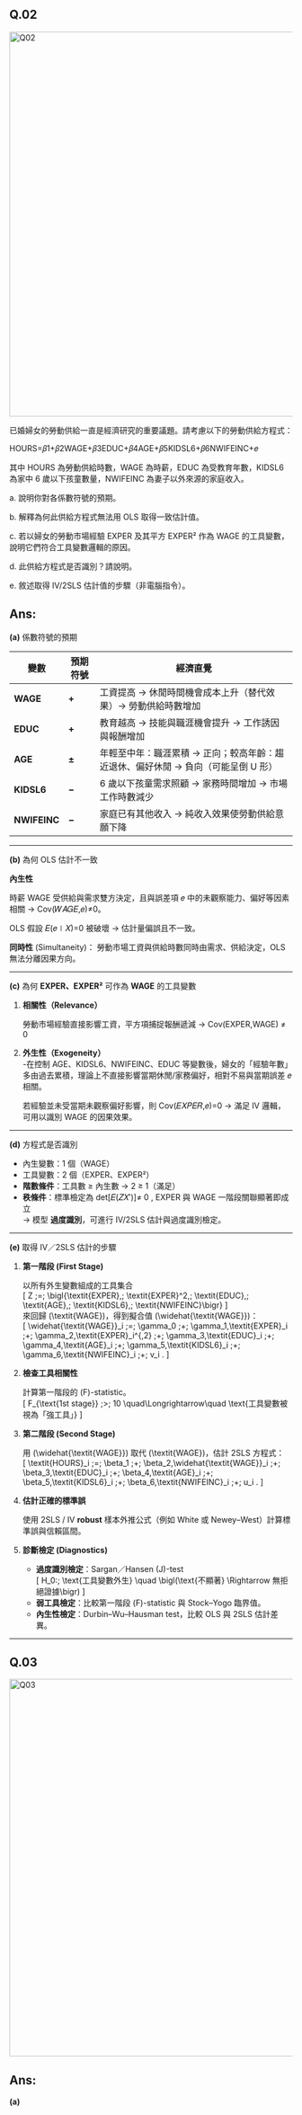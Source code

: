 ## Q.02

<img width="685" alt="Q02" src="https://github.com/user-attachments/assets/2f8c95dd-c817-4930-bf55-78ae2f2e7045" />

已婚婦女的勞動供給一直是經濟研究的重要議題。請考慮以下的勞動供給方程式：

HOURS=𝛽1+𝛽2WAGE+𝛽3EDUC+𝛽4AGE+𝛽5KIDSL6+𝛽6NWIFEINC+𝑒

其中 HOURS 為勞動供給時數，WAGE 為時薪，EDUC 為受教育年數，KIDSL6 為家中 6 歲以下孩童數量，NWIFEINC 為妻子以外來源的家庭收入。

a. 說明你對各係數符號的預期。

b. 解釋為何此供給方程式無法用 OLS 取得一致估計值。

c. 若以婦女的勞動市場經驗 EXPER 及其平方 EXPER² 作為 WAGE 的工具變數，說明它們符合工具變數邏輯的原因。

d. 此供給方程式是否識別？請說明。

e. 敘述取得 IV/2SLS 估計值的步驟（非電腦指令）。

## Ans:

**(a)** 係數符號的預期

| 變數 | 預期符號 | 經濟直覺 |
|------|----------|----------|
| **WAGE** | **+** | 工資提高 → 休閒時間機會成本上升（替代效果）→ 勞動供給時數增加 |
| **EDUC** | **+** | 教育越高 → 技能與職涯機會提升 → 工作誘因與報酬增加 |
| **AGE**  | **±** | 年輕至中年：職涯累積 → 正向；較高年齡：趨近退休、偏好休閒 → 負向（可能呈倒 U 形） |
| **KIDSL6** | **−** | 6 歲以下孩童需求照顧 → 家務時間增加 → 市場工作時數減少 |
| **NWIFEINC** | **−** | 家庭已有其他收入 → 純收入效果使勞動供給意願下降 |

---

**(b)** 為何 OLS 估計不一致

**內生性**  

 時薪 WAGE 受供給與需求雙方決定，且與誤差項 𝑒 中的未觀察能力、偏好等因素相關 → Cov(𝑊𝐴𝐺𝐸,𝑒)≠0。

 OLS 假設 𝐸(𝑒∣𝑋)=0 被破壞 → 估計量偏誤且不一致。
   

**同時性** (Simultaneity)： 勞動市場工資與供給時數同時由需求、供給決定，OLS 無法分離因果方向。  

---

**(c)** 為何 **EXPER、EXPER²** 可作為 **WAGE** 的工具變數

1. **相關性（Relevance）**  

    勞動市場經驗直接影響工資，平方項捕捉報酬遞減 → Cov(EXPER,WAGE) ≠ 0
  
3. **外生性（Exogeneity）**  
   -在控制 AGE、KIDSL6、NWIFEINC、EDUC 等變數後，婦女的「經驗年數」多由過去累積，理論上不直接影響當期休閒/家務偏好，相對不易與當期誤差 𝑒 相關。

    若經驗並未受當期未觀察偏好影響，則 Cov(𝐸𝑋𝑃𝐸𝑅,𝑒)=0  → 滿足 IV 邏輯，可用以識別 WAGE 的因果效果。

---

**(d)** 方程式是否識別

- 內生變數：1 個（WAGE）  
- 工具變數：2 個（EXPER、EXPER²）  
- **階數條件**：工具數 ≥ 內生數 → 2 ≥ 1（滿足）  
- **秩條件**：標準檢定為 det[𝐸(𝑍𝑋′)]≠ 0  ,  EXPER 與 WAGE 一階段關聯顯著即成立  
→ 模型 **過度識別**，可進行 IV/2SLS 估計與過度識別檢定。

---

**(e)** 取得 IV／2SLS 估計的步驟

1. **第一階段 (First Stage)**  

   以所有外生變數組成的工具集合  
   \[
     Z \;=\; \bigl\{\textit{EXPER},\; \textit{EXPER}^2,\; \textit{EDUC},\; \textit{AGE},\; \textit{KIDSL6},\; \textit{NWIFEINC}\bigr\}
   \]  
   來回歸 \(\textit{WAGE}\)，得到擬合值 \(\widehat{\textit{WAGE}}\)：  
   \[
     \widehat{\textit{WAGE}}_i
       \;=\;
       \gamma_0
       \;+\;
       \gamma_1\,\textit{EXPER}_i
       \;+\;
       \gamma_2\,\textit{EXPER}_i^{\,2}
       \;+\;
       \gamma_3\,\textit{EDUC}_i
       \;+\;
       \gamma_4\,\textit{AGE}_i
       \;+\;
       \gamma_5\,\textit{KIDSL6}_i
       \;+\;
       \gamma_6\,\textit{NWIFEINC}_i
       \;+\;
       v_i .
   \]

2. **檢查工具相關性**  

   計算第一階段的 \(F\)-statistic。  
   \[
     F_{\text{1st stage}} \;>\; 10
   \quad\Longrightarrow\quad
     \text{工具變數被視為「強工具」}
   \]

3. **第二階段 (Second Stage)**  

   用 \(\widehat{\textit{WAGE}}\) 取代 \(\textit{WAGE}\)，估計 2SLS 方程式：  
   \[
     \textit{HOURS}_i
       \;=\;
       \beta_1
       \;+\;
       \beta_2\,\widehat{\textit{WAGE}}_i
       \;+\;
       \beta_3\,\textit{EDUC}_i
       \;+\;
       \beta_4\,\textit{AGE}_i
       \;+\;
       \beta_5\,\textit{KIDSL6}_i
       \;+\;
       \beta_6\,\textit{NWIFEINC}_i
       \;+\;
       u_i .
   \]

4. **估計正確的標準誤**  

   使用 2SLS / IV **robust** 樣本外推公式（例如 White 或 Newey–West）計算標準誤與信賴區間。

5. **診斷檢定 (Diagnostics)**  

   * **過度識別檢定**：Sargan／Hansen \(J\)-test  
     \[
       H_0:\; \text{工具變數外生} \quad
       \bigl(\text{不顯著} \Rightarrow 無拒絕證據\bigr)
     \]
   * **弱工具檢定**：比較第一階段 \(F\)-statistic 與 Stock–Yogo 臨界值。  
   * **內生性檢定**：Durbin–Wu–Hausman test，比較 OLS 與 2SLS 估計差異。


-----

## Q.03

<img width="672" alt="Q03" src="https://github.com/user-attachments/assets/9e1dd20f-9ef1-45d0-bbe0-718d0e59992d" />




## Ans:

**(a)**







